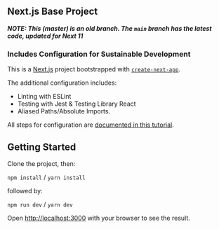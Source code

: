 ## Next.js Base Project 

**_NOTE: This (master) is an old branch. The `main` branch has the latest code, updated for Next 11_**

### Includes Configuration for Sustainable Development

This is a [Next.js](https://nextjs.org/) project bootstrapped with [`create-next-app`](https://github.com/vercel/next.js/tree/canary/packages/create-next-app).

The additional configuration includes:

- Linting with ESLint
- Testing with Jest & Testing Library React
- Aliased Paths/Absolute Imports.

All steps for configuration are [documented in this tutorial]().

## Getting Started

Clone the project, then:

`npm install` / `yarn install`

followed by:

`npm run dev` / `yarn dev`

Open [http://localhost:3000](http://localhost:3000) with your browser to see the result.

